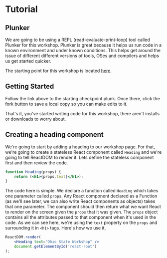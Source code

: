 # Tutorial

## Plunker

We are going to be using a REPL (read-evaluate-print-loop) tool called Plunker for this workshop. Plunker is great because it helps us run code in a known environment and under known conditions. This helps get around the issue of different different versions of tools, OSes and compilers and helps us get started quicker.

The starting point for this workshop is located [here](https://plnkr.co/edit/jy8rqmDICZnCJNOY9fnI?p=info).

## Getting Started

Follow the link above to the starting checkpoint plunk. Once there, click the fork button to save a local copy so you can make edits to it.

That's it, you've started writing code for this workshop, there aren't installs or downloads to worry about.

## Creating a heading component

We're going to start by adding a heading to our workshop page. For that, we're going to create a stateless React component called `Heading` and we're going to tell ReactDOM to render it. Lets define the stateless component first and then review the code.

```jsx
function Heading(props) {
    return (<h1>{props.text}</h1>);
}
```

The code here is simple. We declare a function called `Heading` which takes one parameter called `props`. Any React component declared as a Function (as we'll see later, we can also write React components as objects) takes that one parameter. The component should then return what we want React to render on the screen given the `props` that it was given. The `props` object contains all the attributes passed to that component when it's used in the code. As we can see here, we're using the `text` property on the `props` and surrounding it in `<h1>` tags. Here's how we use it,

```jsx
ReactDOM.render(
    <Heading text="Ohio State Workshop" />
    document.getElementById('react-root')
);
```
